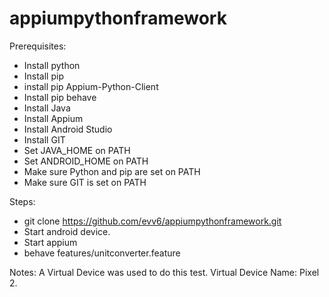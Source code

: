 # appiumpythonframework

Prerequisites:

  - Install python
  - Install pip
  - install pip Appium-Python-Client
  - Install pip behave
  - Install Java
  - Install Appium
  - Install Android Studio
  - Install GIT
  - Set JAVA_HOME on PATH
  - Set ANDROID_HOME on PATH
  - Make sure Python and pip are set on PATH
  - Make sure GIT is set on PATH

Steps:

  - git clone https://github.com/evv6/appiumpythonframework.git
  - Start android device.
  - Start appium
  - behave features/unitconverter.feature
  
Notes: A Virtual Device was used to do this test. Virtual Device Name: Pixel 2.
